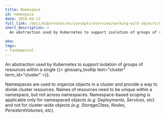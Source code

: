 ```yaml
---
title: Namespace
id: namespace
date: 2018-04-12
full_link: /docs/kubernetes/en/concepts/overview/working-with-objects/namespaces
short_description: >
  An abstraction used by Kubernetes to support isolation of groups of resources within a single cluster.

aka: 
tags:
- fundamental
---
```

 An abstraction used by Kubernetes to support isolation of groups of resources within a single {{< glossary_tooltip text="cluster" term_id="cluster" >}}.

<!--more--> 

Namespaces are used to organize objects in a cluster and provide a way to divide cluster resources. Names of resources need to be unique within a namespace, but not across namespaces. Namespace-based scoping is applicable only for namespaced objects _(e.g. Deployments, Services, etc)_ and not for cluster-wide objects _(e.g. StorageClass, Nodes, PersistentVolumes, etc)_.

